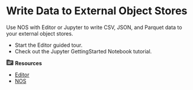 # Write Data to External Object Stores

Use NOS with Editor or Jupyter to write CSV, JSON, and Parquet data to your external object stores.

* Start the Editor guided tour.
* Check out the Jupyter GettingStarted Notebook tutorial.

![../Images/fluto-icn-resources.png](../Images/fluto-icn-resources.png) **Resources**
 
* [Editor](https://docs.teradata.com/r/dLArVI09J62c8byzVbHMtw/E_Y7lej97C_G_EnczQ8gaA)
* [NOS](https://docs.teradata.com/r/dLArVI09J62c8byzVbHMtw/YfguBQWE24~TxcyMikon6g)